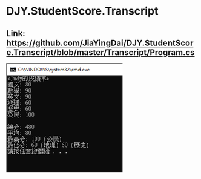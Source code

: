 # DJY.StudentScore.Transcript
## Link: https://github.com/JiaYingDai/DJY.StudentScore.Transcript/blob/master/Transcript/Program.cs
![image](https://github.com/JiaYingDai/DJY.StudentScore.Transcript/blob/master/Transcript_screeshot.PNG)
